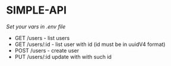 # SIMPLE-API


*Set your vars in .env file*



* GET /users - list users
* GET /users/:id - list user with id (id must be in uuidV4 format)
* POST /users - create user
* PUT /users/:id update with with such id